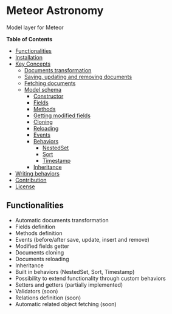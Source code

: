 # Meteor Astronomy

Model layer for Meteor

**Table of Contents**

- [Functionalities](#functionalities)
- [Installation](#installation)
- [Key Concepts](#key-concepts)
  - [Documents transformation](#documents-transformation)
  - [Saving, updating and removing documents](#saving-updating-and-removing-documents)
  - [Fetching documents](#fetching-documents)
  - [Model schema](#model-schema)
    - [Constructor](#constructor)
    - [Fields](#fields)
    - [Methods](#methods)
    - [Getting modified fields](#getting-modified-fields)
    - [Cloning](#cloning)
    - [Reloading](#reloading)
    - [Events](#hooks)
    - [Behaviors](#behaviors)
      - [NestedSet](#nestedset)
      - [Sort](#sort)
      - [Timestamp](#timestamp)
    - [Inheritance](#inheritance)
- [Writing behaviors](#writing-behaviors)
- [Contribution](#contribution)
- [License](#license)

## Functionalities

- Automatic documents transformation
- Fields definition
- Methods definition
- Events (before/after save, update, insert and remove)
- Modified fields getter
- Documents cloning
- Documents reloading
- Inheritance
- Built in behaviors (NestedSet, Sort, Timestamp)
- Possibility to extend functionality through custom behaviors
- Setters and getters (partially implemented)
- Validators (soon)
- Relations definition (soon)
- Automatic related object fetching (soon)

